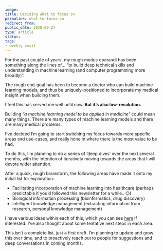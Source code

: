 ```yaml
---
image: 
title: Deciding what to focus on
permalink: what-to-focus-on
redirect_from: 
public_date: 2020-09-27
type: article
status: 
tags:
- weekly-email
---
```


For the past couple of years, my rough modus operandi has been something along the lines of… “to build deep technical skills and understanding in machine learning (and computer programming more broadly)”.

The rough end-goal has been to become a doctor who can build machine learning models, and thus be uniquely-positioned to incorporate my medical insight when building them.

I feel this has served me well until now. **But it’s also low-resolution.**

Building _“a machine learning model to be applied in medicine”_ could mean many things. There are many types of machine learning models and there are many medical problems.

I’ve decided I’m going to start switching my focus towards more specific areas and use-cases, and really hone in where there is the most value to be had.

To do this, I’m planning to do a series of ‘deep dives’ over the next several months, with the intention of iteratively moving towards the areas that I will devote wider attention.

After a quick, rough brainstorm, the following areas have made it onto my initial list for exploration:

- Facilitating incorporation of machine learning into healthcare (perhaps predictable if you’d followed this newsletter for a while.. 😉)
- Biological information processing (bioinformatics, drug discovery)
- Intelligent knowledge management (extracting information from research, personal knowledge management)
    

I have various ideas within each of this, which you can see [here](https://chrislovejoy.me/career-focus/?utm_source=chris-lovejoy&utm_medium=email) if interested. I’ve also thought about some tentative next steps in each area.

This isn’t a complete list, just a first draft. I’m planning to update and grow this over time, and to proactively reach out to people for suggestions and deep conversations in coming months.

